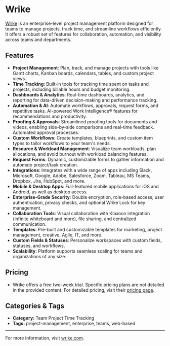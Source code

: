 # Wrike

[Wrike](https://www.wrike.com/) is an enterprise-level project management platform designed for teams to manage projects, track time, and streamline workflows efficiently. It offers a robust set of features for collaboration, automation, and visibility across teams and departments.

## Features
- **Project Management**: Plan, track, and manage projects with tools like Gantt charts, Kanban boards, calendars, tables, and custom project views.
- **Time Tracking**: Built-in tools for tracking time spent on tasks and projects, including billable hours and budget monitoring.
- **Dashboards & Analytics**: Real-time dashboards, analytics, and reporting for data-driven decision-making and performance tracking.
- **Automation & AI**: Automate workflows, approvals, request forms, and repetitive tasks. AI-powered Work Intelligence® features for recommendations and productivity.
- **Proofing & Approvals**: Streamlined proofing tools for documents and videos, enabling side-by-side comparisons and real-time feedback. Automated approval processes.
- **Custom Workflows**: Create templates, blueprints, and custom item types to tailor workflows to your team's needs.
- **Resource & Workload Management**: Visualize team workloads, plan allocations, and avoid burnout with workload balancing features.
- **Request Forms**: Dynamic, customizable forms to gather information and automate project/task creation.
- **Integrations**: Integrates with a wide range of apps including Slack, Microsoft, Google, Adobe, Salesforce, Zoom, Tableau, MS Teams, Dropbox, Jira, HubSpot, and more.
- **Mobile & Desktop Apps**: Full-featured mobile applications for iOS and Android, as well as desktop access.
- **Enterprise-Grade Security**: Double encryption, role-based access, user authentication, privacy checks, and optional Wrike Lock for key management.
- **Collaboration Tools**: Visual collaboration with Klaxoon integration (infinite whiteboard and more), file sharing, and centralized communication.
- **Templates**: Pre-built and customizable templates for marketing, project management, creative, Agile, IT, and more.
- **Custom Fields & Statuses**: Personalize workspaces with custom fields, statuses, and workflows.
- **Scalability**: Platform supports seamless scaling for teams and organizations of any size.

## Pricing
- Wrike offers a free two-week trial. Specific pricing plans are not detailed in the provided content. For detailed pricing, visit their [pricing page](https://www.wrike.com/).

## Categories & Tags
- **Category:** Team Project Time Tracking
- **Tags:** project-management, enterprise, teams, web-based

---
For more information, visit [wrike.com](https://www.wrike.com/).
